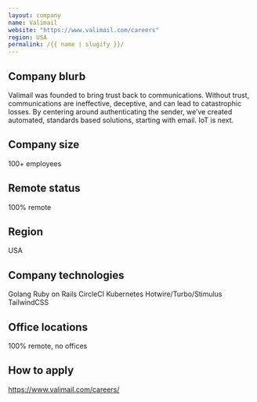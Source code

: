 ```yaml
---
layout: company
name: Valimail
website: "https://www.valimail.com/careers"
region: USA
permalink: /{{ name | slugify }}/
---
```


## Company blurb

Valimail was founded to bring trust back to communications. Without trust, communications are ineffective, deceptive, and can lead to catastrophic losses. By centering around authenticating the sender, we’ve created automated, standards based solutions, starting with email. IoT is next.

## Company size

100+ employees

## Remote status

100% remote

## Region

USA

## Company technologies

Golang
Ruby on Rails
CircleCI
Kubernetes
Hotwire/Turbo/Stimulus
TailwindCSS

## Office locations

100% remote, no offices

## How to apply

https://www.valimail.com/careers/